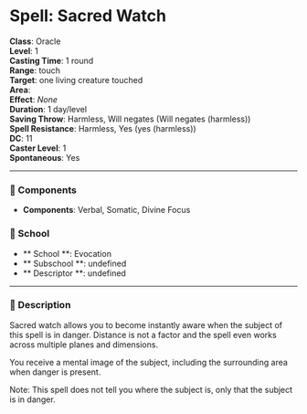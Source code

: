 
# Spell: Sacred Watch
**Class**: Oracle  
**Level**: 1  
**Casting Time**: 1 round  
**Range**: touch  
**Target**: one living creature touched  
**Area**:   
**Effect**: _None_  
**Duration**: 1 day/level  
**Saving Throw**: Harmless, Will negates (Will negates (harmless))  
**Spell Resistance**: Harmless, Yes (yes (harmless))  
**DC**: 11  
**Caster Level**: 1  
**Spontaneous**: Yes

---

### 🔮 Components
- **Components**: Verbal, Somatic, Divine Focus

### 🏫 School
- ** School **: Evocation
- ** Subschool **: undefined
- ** Descriptor **: undefined
---

### 📜 Description
Sacred watch allows you to become instantly aware when the subject of this spell is in danger. Distance is not a factor and the spell even works across multiple planes and dimensions.

You receive a mental image of the subject, including the surrounding area when danger is present.

Note: This spell does not tell you where the subject is, only that the subject is in danger.
